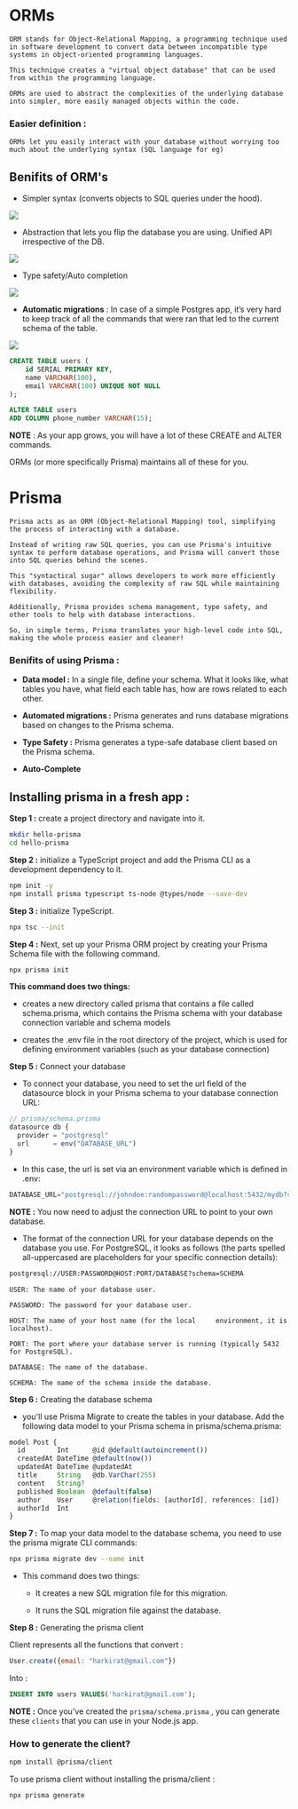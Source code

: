 # ORMs

    ORM stands for Object-Relational Mapping, a programming technique used in software development to convert data between incompatible type systems in object-oriented programming languages. 
    
    This technique creates a "virtual object database" that can be used from within the programming language.

    ORMs are used to abstract the complexities of the underlying database into simpler, more easily managed objects within the code.

### Easier definition : 
    ORMs let you easily interact with your database without worrying too much about the underlying syntax (SQL language for eg)

## Benifits of ORM's

- Simpler syntax (converts objects to SQL queries under the hood).
<img src="./assets/Pic-1.webp" />

- Abstraction that lets you flip the database you are using. Unified API irrespective of the DB.
<img src="./assets/Pic-2.webp" />

- Type safety/Auto completion
<img src="./assets/Pic-3.webp" />

- **Automatic migrations** : In case of a simple Postgres app, it’s very hard to keep track of all the commands that were ran that led to the current schema of the table.
<img src='./assets/Pic-4.webp'/>

```sql
CREATE TABLE users (
    id SERIAL PRIMARY KEY,
    name VARCHAR(100),
    email VARCHAR(100) UNIQUE NOT NULL
);

ALTER TABLE users
ADD COLUMN phone_number VARCHAR(15);
```

**NOTE** : As your app grows, you will have a lot of these CREATE  and ALTER  commands.

ORMs (or more specifically Prisma) maintains all of these for you.

# Prisma

    Prisma acts as an ORM (Object-Relational Mapping) tool, simplifying the process of interacting with a database. 

    Instead of writing raw SQL queries, you can use Prisma's intuitive syntax to perform database operations, and Prisma will convert those into SQL queries behind the scenes.

    This "syntactical sugar" allows developers to work more efficiently with databases, avoiding the complexity of raw SQL while maintaining flexibility.

    Additionally, Prisma provides schema management, type safety, and other tools to help with database interactions.

    So, in simple terms, Prisma translates your high-level code into SQL, making the whole process easier and cleaner!

### Benifits of using Prisma : 

- **Data model :** In a single file, define your schema. What it looks like, what tables you have, what field each table has, how are rows related to each other.

- **Automated migrations :** Prisma generates and runs database migrations based on changes to the Prisma schema. 

- **Type Safety :** Prisma generates a type-safe database client based on the Prisma schema.

- **Auto-Complete**

## Installing prisma in a fresh app : 

**Step 1 :** create a project directory and navigate into it.
```bash
mkdir hello-prisma
cd hello-prisma
```

**Step 2 :** initialize a TypeScript project and add the Prisma CLI as a development dependency to it.
```bash
npm init -y
npm install prisma typescript ts-node @types/node --save-dev
```

**Step 3 :** initialize TypeScript.
```bash
npx tsc --init
```

**Step 4 :** Next, set up your Prisma ORM project by creating your Prisma Schema file with the following command.
```bash
npx prisma init
```
**This command does two things:**

- creates a new directory called prisma that contains a file called schema.prisma, which contains the Prisma schema with your database connection variable and schema models

- creates the .env file in the root directory of the project, which is used for defining environment variables (such as your database connection)

**Step 5 :** Connect your database

- To connect your database, you need to set the url field of the datasource block in your Prisma schema to your database connection URL:

```typescript
// prisma/schema.prisma
datasource db {
  provider = "postgresql"
  url      = env("DATABASE_URL")
}
```

- In this case, the url is set via an environment variable which is defined in .env:

```javascript
DATABASE_URL="postgresql://johndoe:randompassword@localhost:5432/mydb?schema=public"
```
**NOTE :** You now need to adjust the connection URL to point to your own database.

- The format of the connection URL for your database depends on the database you use. For PostgreSQL, it looks as follows (the parts spelled all-uppercased are placeholders for your specific connection details):

```bash
postgresql://USER:PASSWORD@HOST:PORT/DATABASE?schema=SCHEMA
```

    USER: The name of your database user.

    PASSWORD: The password for your database user.

    HOST: The name of your host name (for the local     environment, it is localhost).

    PORT: The port where your database server is running (typically 5432 for PostgreSQL).

    DATABASE: The name of the database.

    SCHEMA: The name of the schema inside the database.

**Step 6 :** Creating the database schema

- you'll use Prisma Migrate to create the tables in your database. Add the following data model to your Prisma schema in prisma/schema.prisma:

```typescript
model Post {
  id        Int      @id @default(autoincrement())
  createdAt DateTime @default(now())
  updatedAt DateTime @updatedAt
  title     String   @db.VarChar(255)
  content   String?
  published Boolean  @default(false)
  author    User     @relation(fields: [authorId], references: [id])
  authorId  Int
}
```

**Step 7 :** To map your data model to the database schema, you need to use the prisma migrate CLI commands:

```bash
npx prisma migrate dev --name init
```

- This command does two things:
    - It creates a new SQL migration file for this migration.

    - It runs the SQL migration file against the database.

**Step 8 :** Generating the prisma client

Client represents all the functions that convert : 
```javascript
User.create({email: "harkirat@gmail.com"})
```
Into : 
```sql
INSERT INTO users VALUES('harkirat@gmail.com');
```

**NOTE :** Once you’ve created the `prisma/schema.prisma` , you can generate these `clients`  that you can use in your Node.js app.

### How to generate the client?
```bash
npm install @prisma/client
```

To use prisma client without installing the prisma/client :
```bash
npx prisma generate
```